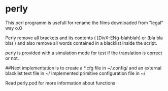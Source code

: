 perly
=====

This perl programm is usefull for rename the films downloaded from "legal" way o.O

Perly remove all brackets and its contents ( [DivX-ENg-blahblah] or (bla bla bla) ) and also remove all words contained in a blacklist inside the script.

perly is provided with a simulation mode for test if the translation is correct or not.

##Next implementation is to create a *.cfg file in ~/.config/ and an external blacklist text file in ~/
  Implemented primitive configuration file in ~/

Read perly.pod for more information about functions
